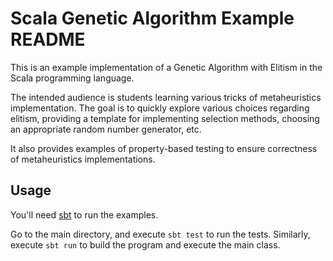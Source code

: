 Scala Genetic Algorithm Example README
======================================

This is an example implementation of a Genetic Algorithm with Elitism in the
Scala programming language. 

The intended audience is students learning various tricks of 
metaheuristics implementation. The goal is to quickly explore various choices
regarding elitism, providing a template for implementing selection methods, 
choosing an appropriate random number generator, etc.

It also provides examples of property-based testing to ensure correctness of
metaheuristics implementations.

Usage
-----

You'll need [sbt](http://www.scala-sbt.org/) to run the examples.

Go to the main directory, and execute `sbt test` to run the tests. Similarly,
execute `sbt run` to build the program and execute the main class.

